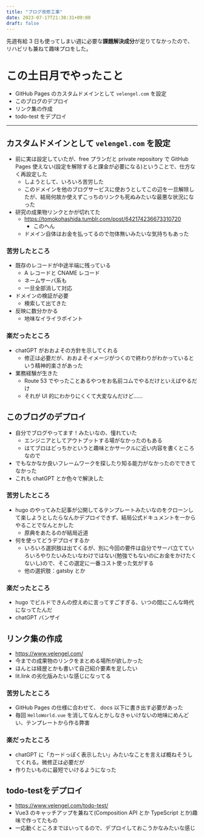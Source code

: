 ```yaml
---
title: "ブログ改修工事"
date: 2023-07-17T21:38:31+09:00
draft: false
---
```


先週有給 3 日も使ってしまい週に必要な**課題解決成分**が足りてなかったので、リハビリも兼ねて趣味プロをした。

# この土日月でやったこと
* GitHub Pages のカスタムドメインとして `velengel.com` を設定
* このブログのデプロイ
* リンク集の作成
* todo-test をデプロイ

<!--more-->


---

## カスタムドメインとして `velengel.com` を設定
* 前に実は設定していたが、free プランだと private repository で GitHub Pages 使えない(設定を解除すると課金が必要になる)ということで、仕方なく再設定した
  * しようとして、いろいろ苦労した
  * このドメインを他のブログサービスに使おうとしてこの辺を一旦解除したが、結局何故か使えずこっちのリンクも死ぬみたいな最悪な状況になった
* 研究の成果物リンクとかが切れてた
  * https://tomokohashida.tumblr.com/post/642174236673310720
    * このへん
  * ドメイン自体はお金を払ってるので勿体無いみたいな気持ちもあった


### 苦労したところ
* 既存のレコードが中途半端に残っている
  * A レコードと CNAME レコード
  * ネームサーバ系も
  * 一旦全部消して対応
* ドメインの検証が必要
  * 検索して出てきた
* 反映に数分かかる
  * 地味なイライラポイント


### 楽だったところ
* chatGPT がおおよその方針を示してくれる
  * 修正は必要だが、おおよそイメージがつくので終わりがわかっているという精神的楽さがあった
* 業務経験が生きた
  * Route 53 でやったことあるやつをお名前コムでやるだけといえばやるだけ
  * それが UI 的にわかりにくくて大変なんだけど......


## このブログのデプロイ
* 自分でブログやってます！みたいなの、憧れていた
  * エンジニアとしてアウトプットする場がなかったのもある
  * はてブロはどっちかというと趣味とかサークルに近い内容を書くところなので
* でもなかなか良いフレームワークを探したり知る能力がなかったのでできてなかった
* これも chatGPT とか色々で解決した

### 苦労したところ
* hugo のやってみた記事が公開してるテンプレートみたいなのをクローンして楽しようとしたらなんかデプロイできず、結局公式ドキュメントを一からやることでなんとかした
  * 原典をあたるのが結局近道
* 何を使ってどうデプロイするか
  * いろいろ選択肢は出てくるが、別に今回の要件は自分でサーバ立てていろいろやりたいみたいなわけではない(勉強でもないのにお金をかけたくないし)ので、そこの選定に一番コスト使った気がする
  * 他の選択肢：gatsby とか

### 楽だったところ
* hugo でビルドできんの控えめに言ってすごすぎる、いつの間にこんな時代になってたんだ
* chatGPT バンザイ


## リンク集の作成
* https://www.velengel.com/
* 今までの成果物のリンクをまとめる場所が欲しかった
* ほんとは経歴とかも書いて自己紹介要素を足したい
* lit.link の劣化版みたいな感じになってる

### 苦労したところ
* GitHub Pages の仕様に合わせて、 docs 以下に書き出す必要があった
* 毎回 `HelloWorld.vue` を消してなんとかしなきゃいけないの地味にめんどい、テンプレートから作る弊害


### 楽だったところ
* chatGPT に「カードっぽく表示したい」みたいなことを言えば概ねそうしてくれる。微修正は必要だが
* 作りたいものに最短でいけるようになった


## todo-testをデプロイ
* https://www.velengel.com/todo-test/
* Vue3 のキャッチアップを兼ねて(Composition API とか TypeScript とか)趣味で作ってたもの
* 一応動くところまではいってるので、デプロイしておこうかなみたいな感じ

